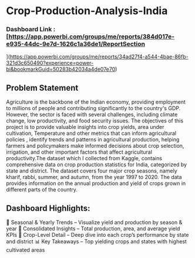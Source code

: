 # Crop-Production-Analysis-India

### Dashboard Link : [https://app.powerbi.com/groups/me/reports/384d017e-e935-44dc-9e7d-1626c1a36de1/ReportSection
](https://app.powerbi.com/groups/me/reports/34ad27f4-a544-4bae-86fb-321d3c650490?experience=power-bi&bookmarkGuid=50283b42034a4de07e70)
## Problem Statement

Agriculture is the backbone of the Indian economy, providing employment to millions of people and contributing significantly to the country's GDP. However, the sector is faced with several challenges, including climate change, low productivity, and food security issues. The objectives of this project is to provide valuable insights into crop yields, area under cultivation, Temperature and other metrics that can inform agricultural policies , identify trends and patterns in agricultural production, helping farmers and policymakers make informed decisions about crop selection, irrigation, and other important factors that affect agricultural productivity.The dataset which I collected from Kaggle, contains comprehensive data on crop production statistics for India, categorized by state and district. The dataset covers four major crop seasons, namely kharif, rabbi, summer, and autumn, from the year 1997 to 2020. The data provides information on the annual production and yield of crops grown in different parts of the country.

##  Dashboard Highlights:
📆 Seasonal & Yearly Trends – Visualize yield and production by season & year
📌 Consolidated Insights – Total production, area, and average yield KPIs
🌱 Crop-Level Detail – Deep dive into each crop’s performance by state and district
📊 Key Takeaways – Top yielding crops and states with highest cultivated areas

